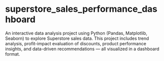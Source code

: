 # superstore_sales_performance_dashboard
An interactive data analysis project using Python (Pandas, Matplotlib, Seaborn) to explore Superstore sales data. This project includes trend analysis, profit-impact evaluation of discounts, product performance insights, and data-driven recommendations — all visualized in a dashboard format.
